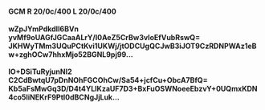 #### GCM R 20/0c/400 L 20/0c/400
**wZpJYmPdkdIl6BVn**<br/>**yvMf9oUAGfJGCaaALrY/l0AeZ5CrBw3vIoEfVubRswQ=**<br/>**JKHWyTMm3UQuPCtKvi1UKWj/jtODCUgQCJwB3iJOT9CzRDNPWAz1eBw+zghOCw7hhxMjo52BGNL9pj99...**<br/><br/>
**lO+DSiTuRyjunNI2**<br/>**C2CdBwtqU7pDnNOhFGCOhCw/Sa54+jcfCu+ObcA7BfQ=**<br/>**Kb5aFsMwGq3D/D4t4YLlKzaUF7D3+BxFuOSWNoeeEbzvY+0UQmxKDN4co5liNEKrF9Ptl0dBCNgJjLuk...**